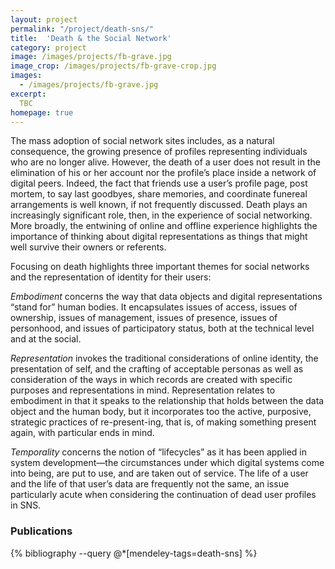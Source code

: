 ```yaml
---
layout: project
permalink: "/project/death-sns/"
title:  'Death & the Social Network'
category: project
image: /images/projects/fb-grave.jpg
image_crop: /images/projects/fb-grave-crop.jpg
images:
  - /images/projects/fb-grave.jpg
excerpt:
  TBC
homepage: true
---
```


The mass adoption of social network sites includes, as a natural consequence, the growing presence of profiles representing individuals who are no longer alive. However, the death of a user does not result in the elimination of his or her account nor the profile’s place inside a network of digital peers. Indeed, the fact that friends use a user’s profile page, post mortem, to say last goodbyes, share memories, and coordinate funereal arrangements is well known, if not frequently discussed.  Death plays an increasingly significant role, then, in the experience of social networking. More broadly, the entwining of online and offline experience highlights the importance of thinking about digital representations as things that might well survive their owners or referents.

Focusing on death highlights three important themes for social networks and the representation of identity for their users:

*Embodiment* concerns the way that data objects and digital representations “stand for” human bodies. It encapsulates issues of access, issues of ownership, issues of management, issues of presence, issues of personhood, and issues of participatory status, both at the technical level and at the social.

*Representation* invokes the traditional considerations of online identity, the presentation of self, and the crafting of acceptable personas as well as consideration of the ways in which records are created with specific purposes and representations in mind. Representation relates to embodiment in that it speaks to the relationship that holds between the data object and the human body, but it incorporates too the active, purposive, strategic practices of re-present-ing, that is, of making something present again, with particular ends in mind.

*Temporality* concerns the notion of “lifecycles” as it has been applied in system development—the circumstances under which digital systems come into being, are put to use, and are taken out of service. The life of a user and the life of that user’s data are frequently not the same, an issue particularly acute when considering the continuation of dead user profiles in SNS.

### Publications
{% bibliography --query @*[mendeley-tags=death-sns] %}
